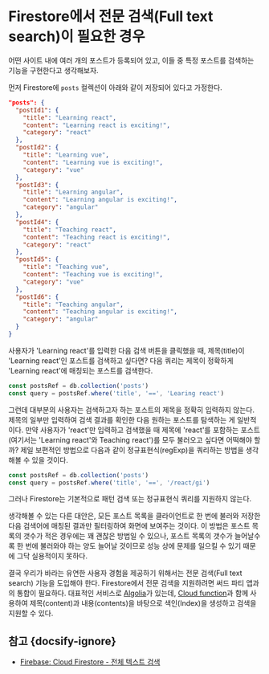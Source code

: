 # Firestore에서 전문 검색(Full text search)이 필요한 경우

어떤 사이트 내에 여러 개의 포스트가 등록되어 있고, 이들 중 특정 포스트를 검색하는 기능을 구현한다고 생각해보자.

먼저 Firestore에 `posts` 컬렉션이 아래와 같이 저장되어 있다고 가정한다.

```json
"posts": {
  "postId1": {
    "title": "Learning react",
    "content": "Learning react is exciting!",
    "category": "react"
  },
  "postId2": {
    "title": "Learning vue",
    "content": "Learning vue is exciting!",
    "category": "vue"
  },
  "postId3": {
    "title": "Learning angular",
    "content": "Learning angular is exciting!",
    "category": "angular"
  },
  "postId4": {
    "title": "Teaching react",
    "content": "Teaching react is exciting!",
    "category": "react"
  },
  "postId5": {
    "title": "Teaching vue",
    "content": "Teaching vue is exciting!",
    "category": "vue"
  },
  "postId6": {
    "title": "Teaching angular",
    "content": "Teaching angular is exciting!",
    "category": "angular"
  }
}
```

사용자가 'Learning react'를 입력한 다음 검색 버튼을 클릭했을 때, 제목(title)이 'Learning react'인 포스트를 검색하고 싶다면? 다음 쿼리는 제목이 정확하게 'Learning react'에 매칭되는 포스트를 검색한다.

```javascript
const postsRef = db.collection('posts')
const query = postsRef.where('title', '==', 'Learing react')
```

그런데 대부분의 사용자는 검색하고자 하는 포스트의 제목을 정확히 입력하지 않는다. 제목의 일부만 입력하여 검색 결과를 확인한 다음 원하는 포스트를 탐색하는 게 일반적이다. 만약 사용자가 'react'만 입력하고 검색했을 때 제목에 'react'를 포함하는 포스트(여기서는 'Learning react'와 Teaching react')를 모두 불러오고 싶다면 어떡해야 할까? 제일 보편적인 방법으로 다음과 같이 정규표현식(regExp)을 쿼리하는 방법을 생각해볼 수 있을 것이다.

```javascript
const postsRef = db.collection('posts')
const query = postsRef.where('title', '==', '/react/gi')
```

그러나 Firestore는 기본적으로 패턴 검색 또는 정규표현식 쿼리를 지원하지 않는다.

생각해볼 수 있는 다른 대안은, 모든 포스트 목록을 클라이언트로 한 번에 불러와 저장한 다음 검색어에 매칭된 결과만 필터링하여 화면에 보여주는 것이다. 이 방법은 포스트 목록의 갯수가 적은 경우에는 꽤 괜찮은 방법일 수 있으나, 포스트 목록의 갯수가 늘어날수록 한 번에 불러와야 하는 양도 늘어날 것이므로 성능 상에 문제를 일으킬 수 있기 때문에 그닥 실용적이지 못하다.

결국 우리가 바라는 유연한 사용자 경험을 제공하기 위해서는 전문 검색(Full text search) 기능을 도입해야 한다. Firestore에서 전문 검색을 지원하려면 써드 파티 앱과의 통합이 필요하다. 대표적인 서비스로 [Algolia](https://www.algolia.com/)가 있는데, [Cloud function](https://firebase.google.com/docs/functions/?hl=ko)과 함께 사용하여 제목(content)과 내용(contents)을 바탕으로 색인(Index)을 생성하고 검색을 지원할 수 있다.

## 참고 {docsify-ignore}

* [Firebase: Cloud Firestore - 전체 텍스트 검색](https://firebase.google.com/docs/firestore/solutions/search?hl=ko)

